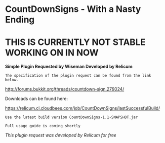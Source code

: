 CountDownSigns - With a Nasty Ending
====

THIS IS CURRENTLY NOT STABLE WORKING ON IN NOW
===

**Simple Plugin Requested by Wiseman Developed by Relicum**


`The specification of the plugin request can be found from the link below.`

http://forums.bukkit.org/threads/countdown-sign.279024/

Downloads can be found here:

https://relicum.ci.cloudbees.com/job/CountDownSigns/lastSuccessfulBuild/

`Use the latest build version CountDownSigns-1.1-SNAPSHOT.jar`

`Full usage guide is coming shortly`

*This plugin request was developed by Relicum for free*
 
